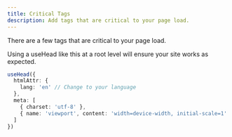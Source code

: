 ```yaml
---
title: Critical Tags
description: Add tags that are critical to your page load.
---
```


There are a few tags that are critical to your page load.

Using a useHead like this at a root level will ensure your site works as expected.

```ts
useHead({
  htmlAttr: {
    lang: 'en' // Change to your language  
  },
  meta: [
    { charset: 'utf-8' },
    { name: 'viewport', content: 'width=device-width, initial-scale=1' }
  ]
})
```
